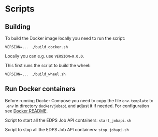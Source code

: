 # Scripts

## Building

To build the Docker image locally you need to run the script:

`VERSION=... ./build_docker.sh`

Locally you can e.g. use `VERSION=0.0.0`.

This first runs the script to build the wheel:

`VERSION=... ./build_wheel.sh`

## Run Docker containers

Before running Docker Compose you need to copy the file `env.template` to `.env` in directory `docker/jobapi` and adjust it if needed. For configuration see [Docker README](../docker/README.md).

Script to start all the EDPS Job API containers: 
`start_jobapi.sh` 

Script to stop all the EDPS Job API containers: 
`stop_jobapi.sh` 
